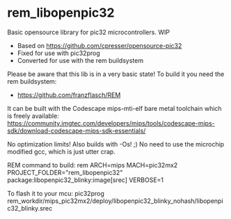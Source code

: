 # rem_libopenpic32
Basic opensource library for pic32 microcontrollers. WIP

* Based on https://github.com/cpresser/opensource-pic32
* Fixed for use with pic32prog 
* Converted for use with the rem buildsystem

Please be aware that this lib is in a very basic state! To build it you need the rem buildsystem: 
* https://github.com/franzflasch/REM

It can be built with the Codescape mips-mti-elf bare metal toolchain which is freely available: 
https://community.imgtec.com/developers/mips/tools/codescape-mips-sdk/download-codescape-mips-sdk-essentials/

No optimization limits! Also builds with -Os! ;) No need to use the microchip modified gcc, which is just utter crap.


REM command to build:
rem ARCH=mips MACH=pic32mx2 PROJECT_FOLDER="rem_libopenpic32" package:libopenpic32_blinky:image[srec] VERBOSE=1

To flash it to your mcu:
pic32prog rem_workdir/mips_pic32mx2/deploy/libopenpic32_blinky_nohash/libopenpic32_blinky.srec
